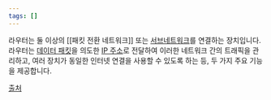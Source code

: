 ```yaml
---
tags: []
---
```

라우터는 둘 이상의 [[패킷 전환 네트워크]] 또는 [서브네트워크](/98b9f9652b16428586f889d175dd6357?pvs=25)를 연결하는 장치입니다.라우터는 [데이터 패킷](Packet)을 의도한 [IP 주소](IP)로 전달하여 이러한 네트워크 간의 트래픽을 관리하고, 여러 장치가 동일한 인터넷 연결을 사용할 수 있도록 하는 등, 두 가지 주요 기능을 제공합니다.


[출처](https://www.cloudflare.com/ko-kr/learning/network-layer/what-is-a-router/)